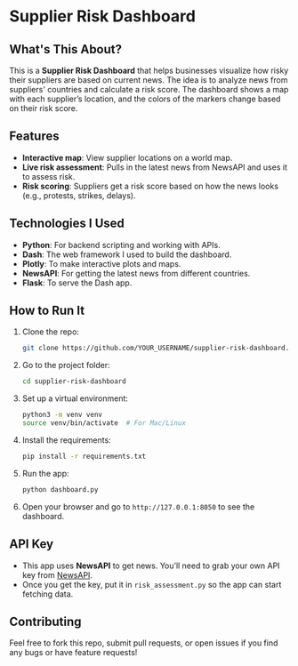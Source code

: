 # Supplier Risk Dashboard

## What's This About?
This is a **Supplier Risk Dashboard** that helps businesses visualize how risky their suppliers are based on current news. The idea is to analyze news from suppliers' countries and calculate a risk score. The dashboard shows a map with each supplier’s location, and the colors of the markers change based on their risk score.

## Features
- **Interactive map**: View supplier locations on a world map.
- **Live risk assessment**: Pulls in the latest news from NewsAPI and uses it to assess risk.
- **Risk scoring**: Suppliers get a risk score based on how the news looks (e.g., protests, strikes, delays).

## Technologies I Used
- **Python**: For backend scripting and working with APIs.
- **Dash**: The web framework I used to build the dashboard.
- **Plotly**: To make interactive plots and maps.
- **NewsAPI**: For getting the latest news from different countries.
- **Flask**: To serve the Dash app.

## How to Run It
1. Clone the repo:
    ```bash
    git clone https://github.com/YOUR_USERNAME/supplier-risk-dashboard.git
    ```

2. Go to the project folder:
    ```bash
    cd supplier-risk-dashboard
    ```

3. Set up a virtual environment:
    ```bash
    python3 -m venv venv
    source venv/bin/activate  # For Mac/Linux
    ```

4. Install the requirements:
    ```bash
    pip install -r requirements.txt
    ```

5. Run the app:
    ```bash
    python dashboard.py
    ```

6. Open your browser and go to `http://127.0.0.1:8050` to see the dashboard.

## API Key
- This app uses **NewsAPI** to get news. You’ll need to grab your own API key from [NewsAPI](https://newsapi.org/).
- Once you get the key, put it in `risk_assessment.py` so the app can start fetching data.

## Contributing
Feel free to fork this repo, submit pull requests, or open issues if you find any bugs or have feature requests!

